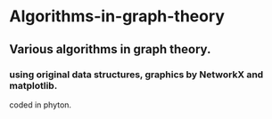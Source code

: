 # Algorithms-in-graph-theory
## Various algorithms in graph theory.
### using original data structures, graphics by NetworkX and matplotlib.
coded in phyton.
